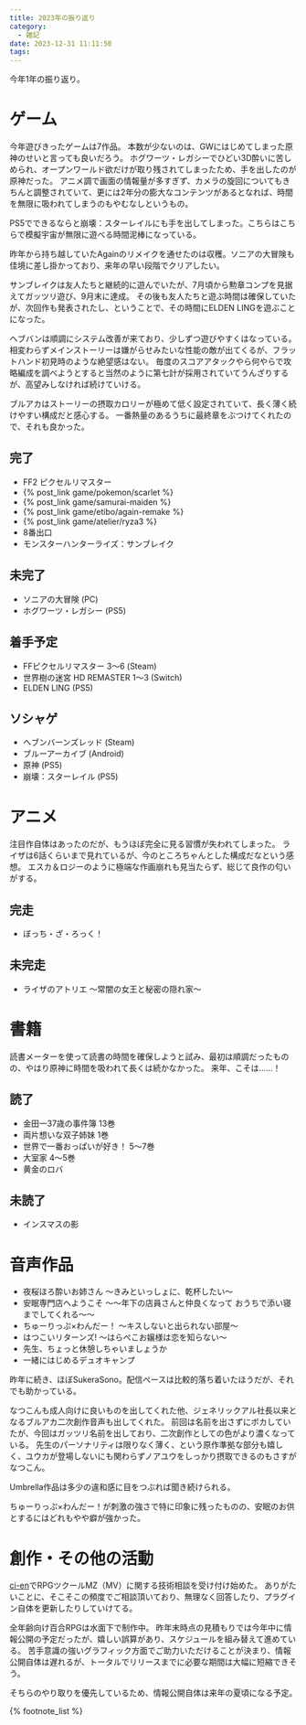 ```yaml
---
title: 2023年の振り返り
category:
  - 雑記
date: 2023-12-31 11:11:50
tags:
---
```



今年1年の振り返り。

<!-- more -->

# ゲーム

今年遊びきったゲームは7作品。
本数が少ないのは、GWにはじめてしまった原神のせいと言っても良いだろう。
ホグワーツ・レガシーでひどい3D酔いに苦しめられ、オープンワールド欲だけが取り残されてしまったため、手を出したのが原神だった。
アニメ調で画面の情報量が多すぎず、カメラの旋回についてもきちんと調整されていて、更には2年分の膨大なコンテンツがあるとなれば、時間を無限に吸われてしまうのもやむなしというもの。

PS5でできるならと崩壊：スターレイルにも手を出してしまった。こちらはこちらで模擬宇宙が無限に遊べる時間泥棒になっている。

昨年から持ち越していたAgainのリメイクを通せたのは収穫。ソニアの大冒険も佳境に差し掛かっており、来年の早い段階でクリアしたい。

サンブレイクは友人たちと継続的に遊んでいたが、7月頃から勲章コンプを見据えてガッツリ遊び、9月末に達成。
その後も友人たちと遊ぶ時間は確保していたが、次回作も発表されたし、ということで、その時間にELDEN LINGを遊ぶことになった。

ヘブバンは順調にシステム改善が来ており、少しずつ遊びやすくはなっている。
相変わらずメインストーリーは嫌がらせみたいな性能の敵が出てくるが、フラットハンド初見時のような絶望感はない。
毎度のスコアアタックやら何やらで攻略編成を調べようとすると当然のように第七計が採用されていてうんざりするが、高望みしなければ続けていける。

ブルアカはストーリーの摂取カロリーが極めて低く設定されていて、長く薄く続けやすい構成だと感心する。
一番熱量のあるうちに最終章をぶつけてくれたので、それも良かった。

## 完了

- FF2 ピクセルリマスター
- {% post_link game/pokemon/scarlet %}
- {% post_link game/samurai-maiden %}
- {% post_link game/etibo/again-remake %}
- {% post_link game/atelier/ryza3 %}
- 8番出口
- モンスターハンターライズ：サンブレイク

## 未完了

- ソニアの大冒険 (PC)
- ホグワーツ・レガシー (PS5)

## 着手予定

- FFピクセルリマスター 3～6 (Steam)
- 世界樹の迷宮 HD REMASTER 1～3 (Switch)
- ELDEN LING (PS5)

## ソシャゲ

- ヘブンバーンズレッド (Steam)
- ブルーアーカイブ (Android)
- 原神 (PS5)
- 崩壊：スターレイル (PS5)

# アニメ

注目作自体はあったのだが、もうほぼ完全に見る習慣が失われてしまった。
ライザは6話くらいまで見れているが、今のところちゃんとした構成だなという感想。
エスカ＆ロジーのように極端な作画崩れも見当たらず、総じて良作の匂いがする。

## 完走

- ぼっち・ざ・ろっく！

## 未完走

- ライザのアトリエ ～常闇の女王と秘密の隠れ家～

# 書籍

読書メーターを使って読書の時間を確保しようと試み、最初は順調だったものの、やはり原神に時間を吸われて長くは続かなかった。
来年、こそは……！

## 読了

- 金田一37歳の事件簿 13巻
- 両片想いな双子姉妹 1巻
- 世界で一番おっぱいが好き！ 5～7巻
- 大室家 4～5巻
- 黄金のロバ

## 未読了

- インスマスの影

# 音声作品

- 夜桜ほろ酔いお姉さん ～きみといっしょに、乾杯したい～
- 安眠専門店へようこそ ～～年下の店員さんと仲良くなって おうちで添い寝までしてくれる～～
- ちゅーりっぷ×わんだー！ ～キスしないと出られない部屋～
- はつこいリターンズ! ～はらぺこお嬢様は恋を知らない～
- 先生、ちょっと休憩しちゃいましょうか
- 一緒にはじめるデュオキャンプ

昨年に続き、ほぼSukeraSono。配信ペースは比較的落ち着いたほうだが、それでも助かっている。

なつこんも成人向けに良いものを出してくれた他、ジェネリックアル社長以来となるブルアカ二次創作音声も出してくれた。
前回は名前を出さずにボカしていたが、今回はガッツリ名前を出しており、二次創作としての色がより濃くなっている。
先生のパーソナリティは限りなく薄く、という原作準拠な部分も嬉しく、ユウカが登場しないにも関わらずノアユウをしっかり摂取できるのもさすがなつこん。

Umbrella作品は多少の違和感に目をつぶれば聞き続けられる。

ちゅーりっぷ×わんだー！が刺激の強さで特に印象に残ったものの、安眠のお供とするにはどれもやや癖が強かった。

# 創作・その他の活動

[ci-en](https://ci-en.net/creator/15997)でRPGツクールMZ（MV）に関する技術相談を受け付け始めた。
ありがたいことに、そこそこの頻度でご相談頂いており、無理なく回答したり、プラグイン自体を更新したりしていけてる。

全年齢向け百合RPGは水面下で制作中。
昨年末時点の見積もりでは今年中に情報公開の予定だったが、嬉しい誤算があり、スケジュールを組み替えて進めている。
苦手意識の強いグラフィック方面でご助力いただけることが決まり、情報公開自体は遅れるが、トータルでリリースまでに必要な期間は大幅に短縮できそう。

そちらのやり取りを優先しているため、情報公開自体は来年の夏頃になる予定。

{% footnote_list %}